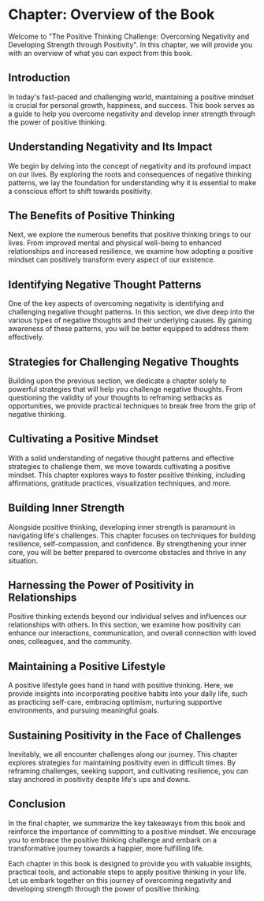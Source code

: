 Chapter: Overview of the Book
=============================

Welcome to "The Positive Thinking Challenge: Overcoming Negativity and Developing Strength through Positivity". In this chapter, we will provide you with an overview of what you can expect from this book.

**Introduction**
----------------

In today's fast-paced and challenging world, maintaining a positive mindset is crucial for personal growth, happiness, and success. This book serves as a guide to help you overcome negativity and develop inner strength through the power of positive thinking.

**Understanding Negativity and Its Impact**
-------------------------------------------

We begin by delving into the concept of negativity and its profound impact on our lives. By exploring the roots and consequences of negative thinking patterns, we lay the foundation for understanding why it is essential to make a conscious effort to shift towards positivity.

**The Benefits of Positive Thinking**
-------------------------------------

Next, we explore the numerous benefits that positive thinking brings to our lives. From improved mental and physical well-being to enhanced relationships and increased resilience, we examine how adopting a positive mindset can positively transform every aspect of our existence.

**Identifying Negative Thought Patterns**
-----------------------------------------

One of the key aspects of overcoming negativity is identifying and challenging negative thought patterns. In this section, we dive deep into the various types of negative thoughts and their underlying causes. By gaining awareness of these patterns, you will be better equipped to address them effectively.

**Strategies for Challenging Negative Thoughts**
------------------------------------------------

Building upon the previous section, we dedicate a chapter solely to powerful strategies that will help you challenge negative thoughts. From questioning the validity of your thoughts to reframing setbacks as opportunities, we provide practical techniques to break free from the grip of negative thinking.

**Cultivating a Positive Mindset**
----------------------------------

With a solid understanding of negative thought patterns and effective strategies to challenge them, we move towards cultivating a positive mindset. This chapter explores ways to foster positive thinking, including affirmations, gratitude practices, visualization techniques, and more.

**Building Inner Strength**
---------------------------

Alongside positive thinking, developing inner strength is paramount in navigating life's challenges. This chapter focuses on techniques for building resilience, self-compassion, and confidence. By strengthening your inner core, you will be better prepared to overcome obstacles and thrive in any situation.

**Harnessing the Power of Positivity in Relationships**
-------------------------------------------------------

Positive thinking extends beyond our individual selves and influences our relationships with others. In this section, we examine how positivity can enhance our interactions, communication, and overall connection with loved ones, colleagues, and the community.

**Maintaining a Positive Lifestyle**
------------------------------------

A positive lifestyle goes hand in hand with positive thinking. Here, we provide insights into incorporating positive habits into your daily life, such as practicing self-care, embracing optimism, nurturing supportive environments, and pursuing meaningful goals.

**Sustaining Positivity in the Face of Challenges**
---------------------------------------------------

Inevitably, we all encounter challenges along our journey. This chapter explores strategies for maintaining positivity even in difficult times. By reframing challenges, seeking support, and cultivating resilience, you can stay anchored in positivity despite life's ups and downs.

**Conclusion**
--------------

In the final chapter, we summarize the key takeaways from this book and reinforce the importance of committing to a positive mindset. We encourage you to embrace the positive thinking challenge and embark on a transformative journey towards a happier, more fulfilling life.

Each chapter in this book is designed to provide you with valuable insights, practical tools, and actionable steps to apply positive thinking in your life. Let us embark together on this journey of overcoming negativity and developing strength through the power of positive thinking.
